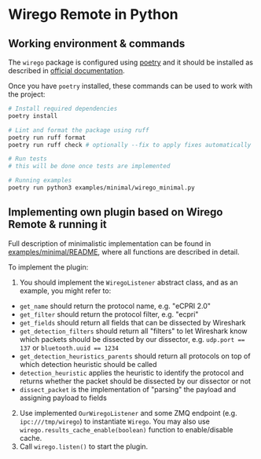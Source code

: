 # Wirego Remote in Python

## Working environment & commands

The `wirego` package is configured using [poetry](https://python-poetry.org/) and it should be installed as described in [official documentation](https://python-poetry.org/docs/).

Once you have `poetry` installed, these commands can be used to work with the project:

```bash
# Install required dependencies
poetry install

# Lint and format the package using ruff
poetry run ruff format
poetry run ruff check # optionally --fix to apply fixes automatically

# Run tests
# this will be done once tests are implemented

# Running examples
poetry run python3 examples/minimal/wirego_minimal.py
```

## Implementing own plugin based on Wirego Remote & running it

Full description of minimalistic implementation can be found in [examples/minimal/README](./examples/minimal/README.md), where all functions are described in detail.

To implement the plugin:

1. You should implement the `WiregoListener` abstract class, and as an example, you might refer to:

- `get_name` should return the protocol name, e.g. "eCPRI 2.0"
- `get_filter` should return the protocol filter, e.g. "ecpri"
- `get_fields` should return all fields that can be dissected by Wireshark
- `get_detection_filters` should return all "filters" to let Wireshark know which packets should be dissected by our dissector, e.g. `udp.port == 137` or `bluetooth.uuid == 1234`
- `get_detection_heuristics_parents` should return all protocols on top of which detection heuristic should be called
- `detection_heuristic` applies the heuristic to identify the protocol and returns whether the packet should be dissected by our dissector or not
- `dissect_packet` is the implementation of "parsing" the payload and assigning payload to fields

2. Use implemented `OurWiregoListener` and some ZMQ endpoint (e.g. `ipc:///tmp/wirego`) to instantiate `Wirego`. You may also use `wirego.results_cache_enable(boolean)` function to enable/disable cache.
3. Call `wirego.listen()` to start the plugin.
